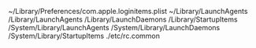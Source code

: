 ~/Library/Preferences/com.apple.loginitems.plist
~/Library/LaunchAgents
/Library/LaunchAgents
/Library/LaunchDaemons
/Library/StartupItems
/System/Library/LaunchAgents
/System/Library/LaunchDaemons
/System/Library/StartupItems
./etc/rc.common